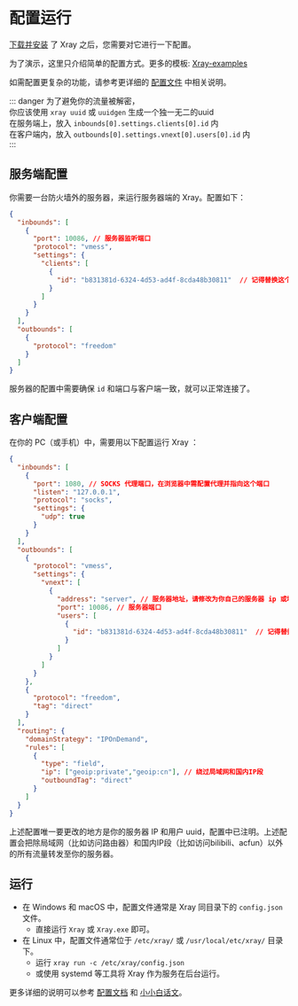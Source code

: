 # 配置运行

[下载并安装](./install) 了 Xray 之后，您需要对它进行一下配置。

为了演示，这里只介绍简单的配置方式。更多的模板: [Xray-examples](https://github.com/XTLS/Xray-examples)

如需配置更复杂的功能，请参考更详细的 [配置文件](../config/) 中相关说明。

::: danger
为了避免你的流量被解密，<br>
你应该使用 `xray uuid` 或 `uuidgen` 生成一个独一无二的uuid <br>
在服务端上，放入 `inbounds[0].settings.clients[0].id` 内 <br>
在客户端内，放入 `outbounds[0].settings.vnext[0].users[0].id` 内 <br>
:::

## 服务端配置

你需要一台防火墙外的服务器，来运行服务器端的 Xray。配置如下：

```json
{
  "inbounds": [
    {
      "port": 10086, // 服务器监听端口
      "protocol": "vmess",
      "settings": {
        "clients": [
          {
            "id": "b831381d-6324-4d53-ad4f-8cda48b30811"  // 记得替换这个字段，使用 `xray uuid` 或 `uuidgen` 生成
          }
        ]
      }
    }
  ],
  "outbounds": [
    {
      "protocol": "freedom"
    }
  ]
}
```

服务器的配置中需要确保 `id` 和端口与客户端一致，就可以正常连接了。

## 客户端配置

在你的 PC（或手机）中，需要用以下配置运行 Xray ：

```json
{
  "inbounds": [
    {
      "port": 1080, // SOCKS 代理端口，在浏览器中需配置代理并指向这个端口
      "listen": "127.0.0.1",
      "protocol": "socks",
      "settings": {
        "udp": true
      }
    }
  ],
  "outbounds": [
    {
      "protocol": "vmess",
      "settings": {
        "vnext": [
          {
            "address": "server", // 服务器地址，请修改为你自己的服务器 ip 或域名
            "port": 10086, // 服务器端口
            "users": [
              {
                "id": "b831381d-6324-4d53-ad4f-8cda48b30811"  // 记得替换这个字段，使用 `xray uuid` 或 `uuidgen` 生成
              }
            ]
          }
        ]
      }
    },
    {
      "protocol": "freedom",
      "tag": "direct"
    }
  ],
  "routing": {
    "domainStrategy": "IPOnDemand",
    "rules": [
      {
        "type": "field",
        "ip": ["geoip:private","geoip:cn"], // 绕过局域网和国内IP段
        "outboundTag": "direct"
      }
    ]
  }
}
```
上述配置唯一要更改的地方是你的服务器 IP 和用户 uuid，配置中已注明。上述配置会把除局域网（比如访问路由器）和国内IP段（比如访问bilibili、acfun）以外的所有流量转发至你的服务器。

## 运行

- 在 Windows 和 macOS 中，配置文件通常是 Xray 同目录下的 `config.json` 文件。
  - 直接运行 `Xray` 或 `Xray.exe` 即可。
- 在 Linux 中，配置文件通常位于 `/etc/xray/` 或 `/usr/local/etc/xray/` 目录下。
  - 运行 `xray run -c /etc/xray/config.json`
  - 或使用 systemd 等工具将 Xray 作为服务在后台运行。

更多详细的说明可以参考 [配置文档](../config/) 和 [小小白话文](./level-0/)。
